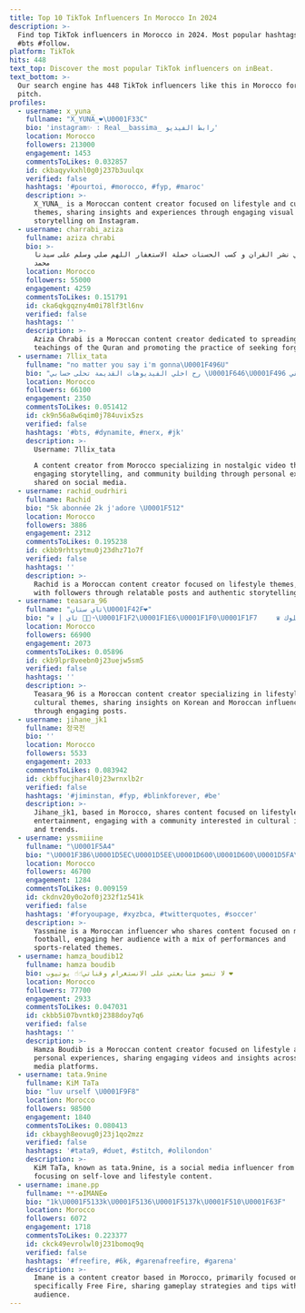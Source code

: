 ```yaml
---
title: Top 10 TikTok Influencers In Morocco In 2024
description: >-
  Find top TikTok influencers in Morocco in 2024. Most popular hashtags: #fyp
  #bts #follow.
platform: TikTok
hits: 448
text_top: Discover the most popular TikTok influencers on inBeat.
text_bottom: >-
  Our search engine has 448 TikTok influencers like this in Morocco for you to
  pitch.
profiles:
  - username: x_yuna_
    fullname: "X_YUNA_❤\U0001F33C"
    bio: 'instagram✨ : Real__bassima_ رابط الفيديو'
    location: Morocco
    followers: 213000
    engagement: 1453
    commentsToLikes: 0.032857
    id: ckbaqyvkxhl0g0j237b3uulqx
    verified: false
    hashtags: '#pourtoi, #morocco, #fyp, #maroc'
    description: >-
      X_YUNA_ is a Moroccan content creator focused on lifestyle and cultural
      themes, sharing insights and experiences through engaging visual
      storytelling on Instagram.
  - username: charrabi_aziza
    fullname: aziza chrabi
    bio: >-
      مساهمة في نشر القران و كسب الحسنات حملة الاستغفار اللهم صلي وسلم على سيدنا
      محمد
    location: Morocco
    followers: 55000
    engagement: 4259
    commentsToLikes: 0.151791
    id: cka6qkgqzny4m0i78lf3tl6nv
    verified: false
    hashtags: ''
    description: >-
      Aziza Chrabi is a Moroccan content creator dedicated to spreading the
      teachings of the Quran and promoting the practice of seeking forgiveness.
  - username: 7llix_tata
    fullname: "no matter you say i'm gonna\U0001F496U"
    bio: "رح اخلي الفيديوهات القديمة تحلى حسابي \U0001F646\U0001F496 الانستا حقي الي حابب يصير صديقي \U0001F447\U0001F646"
    location: Morocco
    followers: 66100
    engagement: 2350
    commentsToLikes: 0.051412
    id: ck9n56a8w6qim0j784uvix5zs
    verified: false
    hashtags: '#bts, #dynamite, #nerx, #jk'
    description: >-
      Username: 7llix_tata  

      A content creator from Morocco specializing in nostalgic video themes,
      engaging storytelling, and community building through personal experiences
      shared on social media.
  - username: rachid_oudrhiri
    fullname: Rachid
    bio: "5k abonnée 2k j'adore \U0001F512"
    location: Morocco
    followers: 3886
    engagement: 2312
    commentsToLikes: 0.195238
    id: ckbb9rhtsytmu0j23dhz71o7f
    verified: false
    hashtags: ''
    description: >-
      Rachid is a Moroccan content creator focused on lifestyle themes, engaging
      with followers through relatable posts and authentic storytelling.
  - username: teasara_96
    fullname: "تاي ستان\U0001F42F❤"
    bio: "♛ | تاي ➝\U0001F1F2\U0001F1E6\U0001F1F0\U0001F1F7 ⠀⠀⠀♛ لايكات وراء بعض بلوك\U0001F643+Tea+sara_loves❤اكسبلور محظورة\U0001F62D"
    location: Morocco
    followers: 66900
    engagement: 2073
    commentsToLikes: 0.05896
    id: ckb9lpr8veebn0j23uejw5sm5
    verified: false
    hashtags: ''
    description: >-
      Teasara_96 is a Moroccan content creator specializing in lifestyle and
      cultural themes, sharing insights on Korean and Moroccan influences
      through engaging posts.
  - username: jihane_jk1
    fullname: 정국전
    bio: ''
    location: Morocco
    followers: 5533
    engagement: 2033
    commentsToLikes: 0.083942
    id: ckbffucjhar4l0j23wrnxlb2r
    verified: false
    hashtags: '#jiminstan, #fyp, #blinkforever, #be'
    description: >-
      Jihane_jk1, based in Morocco, shares content focused on lifestyle and
      entertainment, engaging with a community interested in cultural insights
      and trends.
  - username: yssmiiine
    fullname: "\U0001F5A4"
    bio: "\U0001F3B6\U0001D5EC\U0001D5EE\U0001D600\U0001D600\U0001D5FA\U0001D5F6\U0001D5FB\U0001D5F2\U0001F3B6 ⚽️\U0001D5D9\U0001D5FC\U0001D5FC\U0001D601\U0001D5EF\U0001D5EE\U0001D5F9\U0001D5F9⚽️ \U0001D5D9\U0001D5F0\U0001D5EF☆\U0001D5E3\U0001D600\U0001D5F4 50k?"
    location: Morocco
    followers: 46700
    engagement: 1284
    commentsToLikes: 0.009159
    id: ckdnv20y0o2of0j232f1z541k
    verified: false
    hashtags: '#foryoupage, #xyzbca, #twitterquotes, #soccer'
    description: >-
      Yassmine is a Moroccan influencer who shares content focused on music and
      football, engaging her audience with a mix of performances and
      sports-related themes.
  - username: hamza_boudib12
    fullname: hamza boudib
    bio: لا تنسو متابعتي على الانستغرام وقناتي☝️☝️ يوتيوب ❤
    location: Morocco
    followers: 77700
    engagement: 2933
    commentsToLikes: 0.047031
    id: ckbb5i07bvntk0j2388doy7q6
    verified: false
    hashtags: ''
    description: >-
      Hamza Boudib is a Moroccan content creator focused on lifestyle and
      personal experiences, sharing engaging videos and insights across social
      media platforms.
  - username: tata.9nine
    fullname: KiM TaTa
    bio: "luv urself \U0001F9F8"
    location: Morocco
    followers: 98500
    engagement: 1840
    commentsToLikes: 0.080413
    id: ckbaygh8eovug0j23j1qo2mzz
    verified: false
    hashtags: '#tata9, #duet, #stitch, #olilondon'
    description: >-
      KiM TaTa, known as tata.9nine, is a social media influencer from Morocco
      focusing on self-love and lifestyle content.
  - username: imane.pp
    fullname: ᶰᵐ·✿IMANE✿
    bio: "1k\U0001F5133k\U0001F5136\U0001F5137k\U0001F510\U0001F63F"
    location: Morocco
    followers: 6072
    engagement: 1718
    commentsToLikes: 0.223377
    id: ckck49evrolwl0j231bomoq9q
    verified: false
    hashtags: '#freefire, #6k, #garenafreefire, #garena'
    description: >-
      Imane is a content creator based in Morocco, primarily focused on gaming,
      specifically Free Fire, sharing gameplay strategies and tips with her
      audience.
---
```



